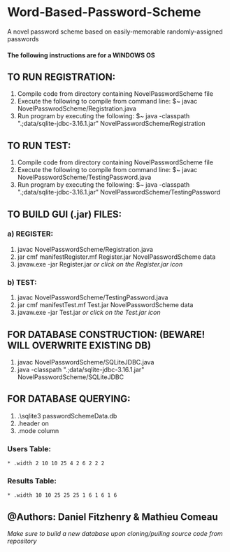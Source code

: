# Word-Based-Password-Scheme
A novel password scheme based on easily-memorable randomly-assigned passwords
#### The following instructions are for a WINDOWS OS
## TO RUN REGISTRATION:
  1.  Compile code from directory containing NovelPasswordScheme file
  2.  Execute the following to compile from command line:
		$~  javac NovelPasswrodScheme/Registration.java
  3.  Run program by executing the following:
		$~  java -classpath ".;data/sqlite-jdbc-3.16.1.jar" NovelPasswordScheme/Registration

## TO RUN TEST:
  1.  Compile code from directory containing NovelPasswordScheme file
  2.  Execute the following to compile from command line:
		$~  javac NovelPasswordScheme/TestingPassword.java
  3.  Run program by executing the following:
		$~  java -classpath ".;data/sqlite-jdbc-3.16.1.jar" NovelPasswordScheme/TestingPassword

## TO BUILD GUI (.jar) FILES:
  ### a)  REGISTER:
  1.  javac NovelPasswordScheme/Registration.java
  2.  jar cmf manifestRegister.mf Register.jar NovelPasswordScheme data
  3.  javaw.exe -jar Register.jar  *or click on the Register.jar icon*
  ### b)  TEST:
  1.  javac NovelPasswordScheme/TestingPassword.java
  2.  jar cmf manifestTest.mf Test.jar NovelPasswordScheme data
  3.  javaw.exe -jar Test.jar  *or click on the Test.jar icon*
  
## FOR DATABASE CONSTRUCTION: (BEWARE! WILL OVERWRITE EXISTING DB)
  1.  javac NovelPasswordScheme/SQLiteJDBC.java
  2.  java -classpath ".;data/sqlite-jdbc-3.16.1.jar" NovelPasswordScheme/SQLiteJDBC

## FOR DATABASE QUERYING:
  1.  .\sqlite3 passwordSchemeData.db
  2.  .header on
  3.  .mode column
  ### Users Table:
    * .width 2 10 10 25 4 2 6 2 2 2
  ### Results Table:
    * .width 10 10 25 25 25 1 6 1 6 1 6

## @Authors: Daniel Fitzhenry & Mathieu Comeau

*Make sure to build a new database upon cloning/pulling source code from repository*

